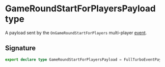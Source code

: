 # GameRoundStartForPlayersPayload type

A payload sent by the `OnGameRoundStartForPlayers` multi-player [event](https://developers.meta.com/horizon-worlds/reference/2.0.0/analytics_turboevents).

## Signature

```typescript
export declare type GameRoundStartForPlayersPayload = FullTurboEventPayload<typeof OnGameRoundStartForPlayers>;
```